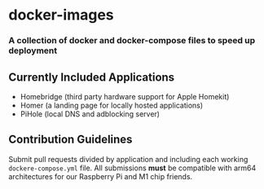 # docker-images
### A collection of docker and docker-compose files to speed up deployment

## Currently Included Applications
 
- Homebridge (third party hardware support for Apple Homekit)
- Homer (a landing page for locally hosted applications)
- PiHole (local DNS and adblocking server)

## Contribution Guidelines
Submit pull requests divided by application and including each working `dockere-compose.yml` file. All submissions **must** be compatible with arm64 architectures for our Raspberry Pi and M1 chip friends. 